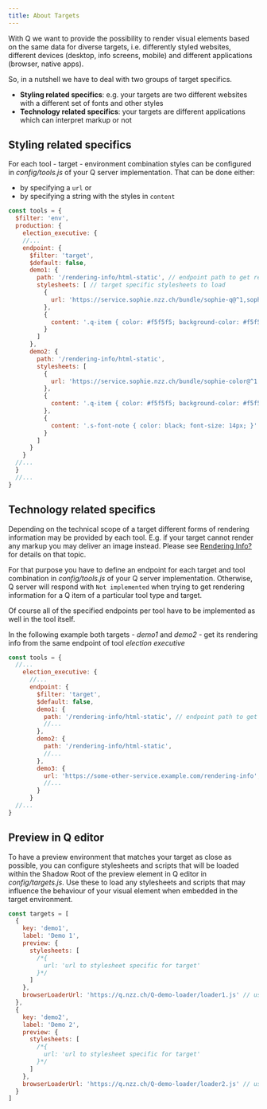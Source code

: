 ```yaml
---
title: About Targets
---
```

With Q we want to provide the possibility to render visual elements based on the same data for diverse targets, i.e. differently styled websites, different devices (desktop, info screens, mobile) and different applications (browser, native apps).

So, in a nutshell we have to deal with two groups of target specifics. 
-  __Styling related specifics__: e.g. your targets are two different websites with a different set of fonts and other styles 
-  __Technology related specifics__: your targets are different applications which can interpret markup or not

## Styling related specifics
For each tool - target - environment combination styles can be configured in _config/tools.js_ of your Q server implementation. That can be done either:
- by specifying a `url` or
- by specifying a string with the styles in `content`

```javascript
const tools = {
  $filter: 'env',
  production: {
    election_executive: {
    //...
    endpoint: {
      $filter: 'target',
      $default: false,
      demo1: {
        path: '/rendering-info/html-static', // endpoint path to get rendering info for this specific target
        stylesheets: [ // target specific stylesheets to load
          {
            url: 'https://service.sophie.nzz.ch/bundle/sophie-q@^1,sophie-font@^1,sophie-color@^1.css' 
          },
          {
            content: '.q-item { color: #f5f5f5; background-color: #f5f5f5; }'
          }
        ]
      },
      demo2: {
        path: '/rendering-info/html-static',
        stylesheets: [
          {
            url: 'https://service.sophie.nzz.ch/bundle/sophie-color@^1.css'
          },
          {
            content: '.q-item { color: #f5f5f5; background-color: #f5f5f5; }'
          },
          {
            content: '.s-font-note { color: black; font-size: 14px; }'
          }
        ]
      }
    }
  //...
  }
  //...
}
```

## Technology related specifics
Depending on the technical scope of a target different forms of rendering information may be provided by each tool. E.g. if your target cannot render any markup you may deliver an image instead. Please see [Rendering Info?](rendering-info.html) for details on that topic. 

For that purpose you have to define an endpoint for each target and tool combination in _config/tools.js_ of your Q server implementation. Otherwise, Q server will respond with `Not implemented` when trying to get rendering information for a Q item of a particular tool type and target.

Of course all of the specified endpoints per tool have to be implemented as well in the tool itself.

In the following example both targets - _demo1_ and _demo2_ - get its rendering info from the same endpoint of tool _election executive_

```javascript
const tools = {
  //...
    election_executive: {
      //...
      endpoint: {
        $filter: 'target',
        $default: false,
        demo1: {
          path: '/rendering-info/html-static', // endpoint path to get rendering info for this specific target
          //...
        },
        demo2: {
          path: '/rendering-info/html-static',
          //...
        },
        demo3: {
          url: 'https://some-other-service.example.com/rendering-info', // you can use url to use an external service providing the rendering information
          //...
        }
      }
  //...
}
```


## Preview in Q editor

To have a preview environment that matches your target as close as possible, you can configure stylesheets and scripts that will be loaded within the Shadow Root of the preview element in Q editor in _config/targets.js_. Use these to load any stylesheets and scripts that may influence the behaviour of your visual element when embedded in the target environment.

```javascript
const targets = [
  {
    key: 'demo1',
    label: 'Demo 1',
    preview: {
      stylesheets: [
        /*{
          url: 'url to stylesheet specific for target'
        }*/
      ]
    },
    browserLoaderUrl: 'https://q.nzz.ch/Q-demo-loader/loader1.js' // used to generate embed code to graphic
  },
  {
    key: 'demo2',
    label: 'Demo 2',
    preview: {
      stylesheets: [
        /*{
          url: 'url to stylesheet specific for target'
        }*/
      ]
    },
    browserLoaderUrl: 'https://q.nzz.ch/Q-demo-loader/loader2.js' // used to generate embed code to graphic
  }
]
```


